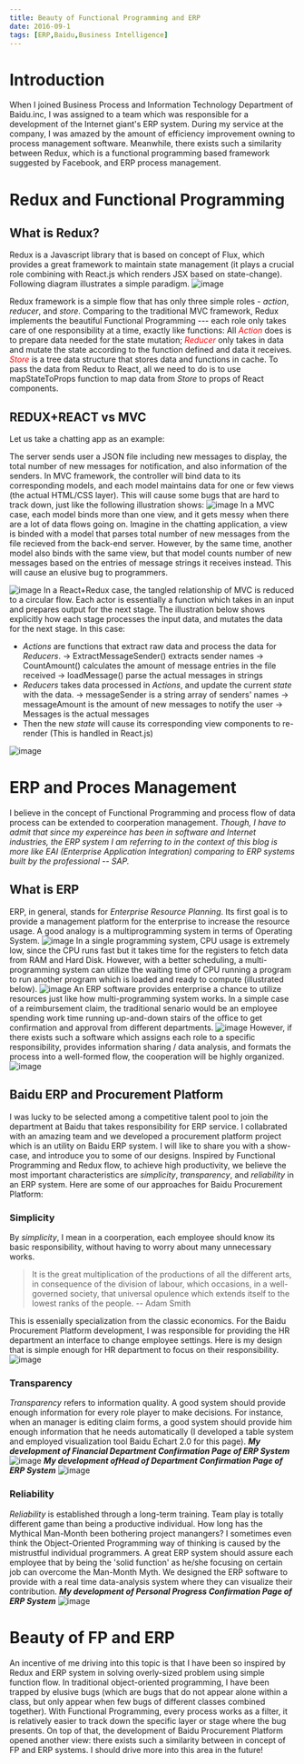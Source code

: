 ```yaml
---
title: Beauty of Functional Programming and ERP 
date: 2016-09-1
tags: [ERP,Baidu,Business Intelligence]
---
```


# Introduction

When I joined Business Process and Information Technology Department of Baidu.inc, I was assigned to a team which was responsible for a development of the Internet giant's ERP system. During my service at the company, I was amazed by the amount of efficiency improvement owning to process management software. Meanwhile, there exists such a similarity between Redux, which is a functional programming based framework suggested by Facebook, and ERP process management. 
# Redux and Functional Programming
## What is Redux?
Redux is a Javascript library that is based on concept of Flux, which provides a great framework to maintain state management (it plays a crucial role combining with React.js which renders JSX based on state-change). Following diagram illustrates a simple paradigm. 
![image](Redux.jpg)
<!--truncate-->
Redux framework is a simple flow that has only three simple roles - _action_, _reducer_, and _store_. Comparing to the traditional MVC framework, Redux implements the beautiful Functional Programming --- each role only takes care of one responsibility at a time, exactly like functions: All <span style="color:red">_Action_</span> does is to prepare data needed for the state mutation; <span style="color:red">_Reducer_</span> only takes in data and mutate the state according to the function defined and data it receives. <span style="color:red">_Store_ </span> is a tree data structure that stores data and functions in cache. To pass the data from Redux to React, all we need to do is to use mapStateToProps function to map data from _Store_ to props of React components.
 
## REDUX+REACT vs MVC
Let us take a chatting app as an example:

The server sends user a JSON file including new messages to display, the total number of new messages for notification, and also information of the senders. In MVC framework, the controller will bind data to its corresponding models, and each model maintains data for one or few views (the actual HTML/CSS layer). This will cause some bugs that are hard to track down, just like the following illustration shows:
![image](Redux-error.jpg)
In a MVC case, each model binds more than one view, and it gets messy when there are a lot of data flows going on. Imagine in the chatting application, a view is binded with a model that parses total number of new messages from the file recieved from the back-end server. However, by the same time, another model also binds with the same view, but that model counts number of new messages based on the entries of message strings it receives instead. This will cause an elusive bug to programmers.

![image](Redux-paradigm.jpg)
In a React+Redux case, the tangled relationship of MVC is reduced to a circular flow. Each actor is essentially a function which takes in an input and prepares output for the next stage. The illustration below shows explicitly how each stage processes the input data, and mutates the data for the next stage. In this case:
- _Actions_ are functions that extract raw data and process the data for _Reducers_.
	-> ExtractMessageSender() extracts sender names
	-> CountAmount() calculates the amount of message entries in the file received
	-> loadMessage() parse the actual messages in strings
- _Reducers_ takes data processed in _Actions_, and update the current _state_ with the data.
	->  messageSender is a string array of senders' names
	->  messageAmount is the amount of new messages to notify the user
	->  Messages is the actual messages
- Then the new _state_ will cause its corresponding view components to re-render (This is handled in React.js)
	
![image](Circular.jpg)


# ERP and Proces Management
I believe in the concept of Functional Programming and process flow of data process can be extended to coorperation management. _Though, I have to admit that since my expereince has been in software and Internet industries, the ERP system I am referring to in the context of this blog is more like EAI (Enterprise Application Integration) comparing to ERP systems built by the professional -- SAP._
## What is ERP
ERP, in general, stands for _Enterprise Resource Planning_. Its first goal is to provide a management platform for the enterprise to increase the resource usage. A good analogy is a multiprogramming system in terms of Operating System. 
![image](Singleprogramming.jpg)
In a single programming system, CPU usage is extremely low, since the CPU runs fast but it takes time for the registers to fetch data from RAM and Hard Disk. However, with a better scheduling, a multi-programming system can utilize the waiting time of CPU running a program to run another program which is loaded and ready to compute (illustrated below).
![image](Multiprogramming.jpg)
An ERP software provides enterprise a chance  to utilize resources just like how multi-programming system works. In a simple case of a reimbursement claim, the traditional senario would be an employee spending work time running up-and-down stairs of the office to get confirmation and approval from different departments.
![image](NO-ERP.jpg)
However, if there exists such a software which assigns each role to a specific responsibility, provides information sharing / data analysis, and formats the process into a well-formed flow, the cooperation will be highly organized.
![image](ERP.jpg)

## Baidu ERP and Procurement Platform
I was lucky to be selected among a competitive talent pool to join the department at Baidu that takes responsibility for ERP service. I collabrated with an amazing team and we developed a procurement platform project which is an utility on Baidu ERP system. I will like to share you with a show-case, and introduce you to some of our designs. 
Inspired by Functional Programming and Redux flow, to achieve high productivity, we believe the most important characteristics are _simplicity_, _transparency_, and _reliability_ in an ERP system. Here are some of our approaches for Baidu Procurement Platform:
### Simplicity
By _simplicity_, I mean in a coorperation, each employee should know its basic responsibility, without having to worry about many unnecessary works.
> It is the great multiplication of the productions of all the different arts, in consequence of the division of labour, which occasions, in a well-governed society, that universal opulence which extends itself to the lowest ranks of the people. -- Adam Smith

This is essenially specialization from the classic economics. For the Baidu Procurement Platform development, I was responsible for providing the HR department an interface to change employee settings. Here is my design that is simple enough for HR department to focus on their responsibility.
![image](HR-Setting.jpg)
### Transparency
_Transparency_ refers to information quality. A good system should provide enough information for every role player to make decisions. For instance, when an manager is editing claim forms, a good system should provide him enough information that he needs automatically (I developed a table system and employed visualization tool Baidu Echart 2.0 for this page).
***My development of Financial Department Confirmation Page of ERP System***
![image](Finance-Confirmation.jpg)
***My development ofHead of Department Confirmation Page of ERP System***
![image](FC2.jpg)

### Reliability
_Reliability_ is established through a long-term training. Team play is totally different game than being a productive individual. How long has the Mythical Man-Month been bothering project manangers? I sometimes even think the Object-Oriented Programming way of thinking is caused by the mistrustful individual programmers. A great ERP system should assure each employee that by being the 'solid function' as he/she focusing on certain job can overcome the Man-Month Myth. We designed the ERP software to provide with a real time data-analysis system where they can visualize their contribution. 
***My development of Personal Progress Confirmation Page of ERP System***
![image](FC3.jpg)

# Beauty of FP and ERP
An incentive of me driving into this topic is that I have been so inspired by Redux and ERP system in solving overly-sized problem using simple function flow. In traditional object-oriented programming, I have been trapped by elusive bugs (which are bugs that do not appear alone within a class, but only appear when few bugs of different classes combined together). With Functional Programming, every process works as a filter, it is relatively easier to track down the specific layer or stage where the bug presents. On top of that, the development of Baidu Procurement Platform opened another view: there exists such a similarity between in concept of FP and ERP systems. I should drive more into this area in the future!